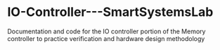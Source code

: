 # IO-Controller---SmartSystemsLab
Documentation and code for the IO controller portion of the Memory controller to practice verification and hardware design methodology
